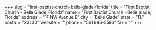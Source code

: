 +++
slug = "first-baptist-church-belle-glade-florida"
title = "First Baptist Church - Belle Glade, Florida"
name = "First Baptist Church - Belle Glade, Florida"
address = "17 NW Avenue B"
city = "Belle Glade"
state = "FL"
postal = "33430"
website = ""
phone = "561 996-5596"
fax = ""
+++
